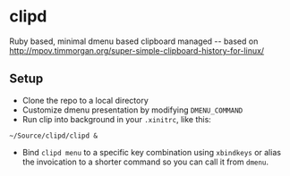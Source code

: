 # clipd

Ruby based, minimal dmenu based clipboard managed -- based on http://mpov.timmorgan.org/super-simple-clipboard-history-for-linux/

## Setup

* Clone the repo to a local directory
* Customize dmenu presentation by modifying `DMENU_COMMAND`
* Run clip into background in your `.xinitrc`, like this:
```
~/Source/clipd/clipd &
```
* Bind `clipd menu` to a specific key combination using `xbindkeys` or alias the invoication to a shorter command so you can call it from `dmenu`.
